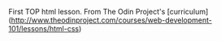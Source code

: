 First TOP html lesson. From The Odin Project's [curriculum] (http://www.theodinproject.com/courses/web-development-101/lessons/html-css)
